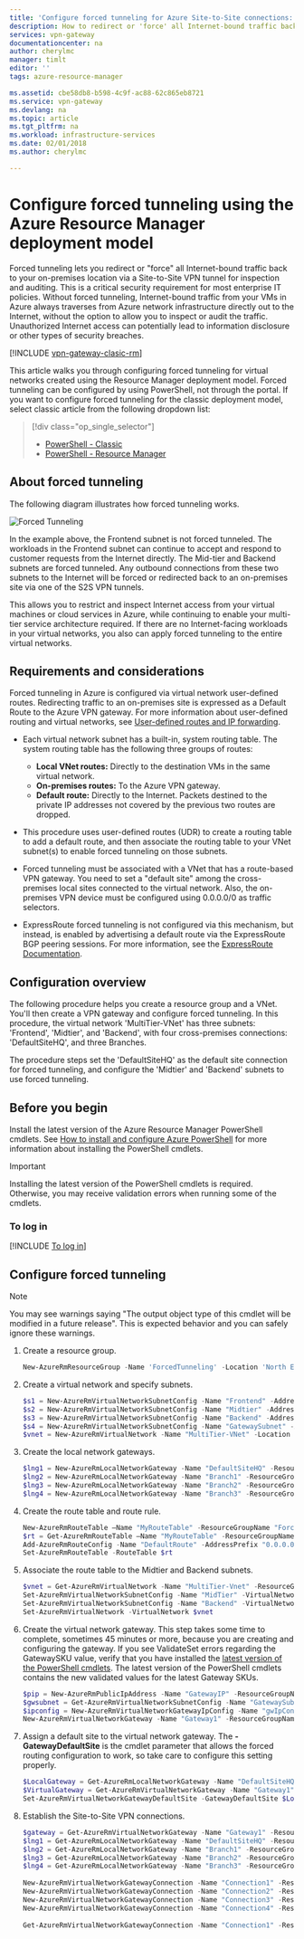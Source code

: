 ```yaml
---
title: 'Configure forced tunneling for Azure Site-to-Site connections: Resource Manager | Microsoft Docs'
description: How to redirect or 'force' all Internet-bound traffic back to your on-premises location.
services: vpn-gateway
documentationcenter: na
author: cherylmc
manager: timlt
editor: ''
tags: azure-resource-manager

ms.assetid: cbe58db8-b598-4c9f-ac88-62c865eb8721
ms.service: vpn-gateway
ms.devlang: na
ms.topic: article
ms.tgt_pltfrm: na
ms.workload: infrastructure-services
ms.date: 02/01/2018
ms.author: cherylmc

---
```

# Configure forced tunneling using the Azure Resource Manager deployment model

Forced tunneling lets you redirect or "force" all Internet-bound traffic back to your on-premises location via a Site-to-Site VPN tunnel for inspection and auditing. This is a critical security requirement for most enterprise IT policies. Without forced tunneling, Internet-bound traffic from your VMs in Azure always traverses from Azure network infrastructure directly out to the Internet, without the option to allow you to inspect or audit the traffic. Unauthorized Internet access can potentially lead to information disclosure or other types of security breaches.

[!INCLUDE [vpn-gateway-clasic-rm](../../includes/vpn-gateway-classic-rm-include.md)]

This article walks you through configuring forced tunneling for virtual networks created using the Resource Manager deployment model. Forced tunneling can be configured by using PowerShell, not through the portal. If you want to configure forced tunneling for the classic deployment model, select classic article from the following dropdown list:

> [!div class="op_single_selector"]
> * [PowerShell - Classic](vpn-gateway-about-forced-tunneling.md)
> * [PowerShell - Resource Manager](vpn-gateway-forced-tunneling-rm.md)
> 
> 

## About forced tunneling

The following diagram illustrates how forced tunneling works. 

![Forced Tunneling](./media/vpn-gateway-forced-tunneling-rm/forced-tunnel.png)

In the example above, the Frontend subnet is not forced tunneled. The workloads in the Frontend subnet can continue to accept and respond to customer requests from the Internet directly. The Mid-tier and Backend subnets are forced tunneled. Any outbound connections from these two subnets to the Internet will be forced or redirected back to an on-premises site via one of the S2S VPN tunnels.

This allows you to restrict and inspect Internet access from your virtual machines or cloud services in Azure, while continuing to enable your multi-tier service architecture required. If there are no Internet-facing workloads in your virtual networks, you also can apply forced tunneling to the entire virtual networks.

## Requirements and considerations

Forced tunneling in Azure is configured via virtual network user-defined routes. Redirecting traffic to an on-premises site is expressed as a Default Route to the Azure VPN gateway. For more information about user-defined routing and virtual networks, see [User-defined routes and IP forwarding](../virtual-network/virtual-networks-udr-overview.md).

* Each virtual network subnet has a built-in, system routing table. The system routing table has the following three groups of routes:
  
  * **Local VNet routes:** Directly to the destination VMs in the same virtual network.
  * **On-premises routes:** To the Azure VPN gateway.
  * **Default route:** Directly to the Internet. Packets destined to the private IP addresses not covered by the previous two routes are dropped.
* This procedure uses user-defined routes (UDR) to create a routing table to add a default route, and then associate the routing table to your VNet subnet(s) to enable forced tunneling on those subnets.
* Forced tunneling must be associated with a VNet that has a route-based VPN gateway. You need to set a "default site" among the cross-premises local sites connected to the virtual network. Also, the on-premises VPN device must be configured using 0.0.0.0/0 as traffic selectors. 
* ExpressRoute forced tunneling is not configured via this mechanism, but instead, is enabled by advertising a default route via the ExpressRoute BGP peering sessions. For more information, see the [ExpressRoute Documentation](https://azure.microsoft.com/documentation/services/expressroute/).

## Configuration overview

The following procedure helps you create a resource group and a VNet. You'll then create a VPN gateway and configure forced tunneling. In this procedure, the virtual network 'MultiTier-VNet' has three subnets: 'Frontend', 'Midtier', and 'Backend', with four cross-premises connections: 'DefaultSiteHQ', and three Branches.

The procedure steps set the 'DefaultSiteHQ' as the default site connection for forced tunneling, and configure the 'Midtier' and 'Backend' subnets to use forced tunneling.

## <a name="before"></a>Before you begin

Install the latest version of the Azure Resource Manager PowerShell cmdlets. See [How to install and configure Azure PowerShell](/powershell/azure/overview) for more information about installing the PowerShell cmdlets.

> [!IMPORTANT]
> Installing the latest version of the PowerShell cmdlets is required. Otherwise, you may receive validation errors when running some of the cmdlets.
>
>

### To log in

[!INCLUDE [To log in](../../includes/vpn-gateway-ps-login-include.md)]

## Configure forced tunneling

> [!NOTE]
> You may see warnings saying "The output object type of this cmdlet will be modified in a future release". This is expected behavior and you can safely ignore these warnings.
>
>


1. Create a resource group.

   ```powershell
   New-AzureRmResourceGroup -Name 'ForcedTunneling' -Location 'North Europe'
   ```
2. Create a virtual network and specify subnets.

   ```powershell 
   $s1 = New-AzureRmVirtualNetworkSubnetConfig -Name "Frontend" -AddressPrefix "10.1.0.0/24"
   $s2 = New-AzureRmVirtualNetworkSubnetConfig -Name "Midtier" -AddressPrefix "10.1.1.0/24"
   $s3 = New-AzureRmVirtualNetworkSubnetConfig -Name "Backend" -AddressPrefix "10.1.2.0/24"
   $s4 = New-AzureRmVirtualNetworkSubnetConfig -Name "GatewaySubnet" -AddressPrefix "10.1.200.0/28"
   $vnet = New-AzureRmVirtualNetwork -Name "MultiTier-VNet" -Location "North Europe" -ResourceGroupName "ForcedTunneling" -AddressPrefix "10.1.0.0/16" -Subnet $s1,$s2,$s3,$s4
   ```
3. Create the local network gateways.

   ```powershell
   $lng1 = New-AzureRmLocalNetworkGateway -Name "DefaultSiteHQ" -ResourceGroupName "ForcedTunneling" -Location "North Europe" -GatewayIpAddress "111.111.111.111" -AddressPrefix "192.168.1.0/24"
   $lng2 = New-AzureRmLocalNetworkGateway -Name "Branch1" -ResourceGroupName "ForcedTunneling" -Location "North Europe" -GatewayIpAddress "111.111.111.112" -AddressPrefix "192.168.2.0/24"
   $lng3 = New-AzureRmLocalNetworkGateway -Name "Branch2" -ResourceGroupName "ForcedTunneling" -Location "North Europe" -GatewayIpAddress "111.111.111.113" -AddressPrefix "192.168.3.0/24"
   $lng4 = New-AzureRmLocalNetworkGateway -Name "Branch3" -ResourceGroupName "ForcedTunneling" -Location "North Europe" -GatewayIpAddress "111.111.111.114" -AddressPrefix "192.168.4.0/24"
   ```
4. Create the route table and route rule.

   ```powershell
   New-AzureRmRouteTable –Name "MyRouteTable" -ResourceGroupName "ForcedTunneling" –Location "North Europe"
   $rt = Get-AzureRmRouteTable –Name "MyRouteTable" -ResourceGroupName "ForcedTunneling" 
   Add-AzureRmRouteConfig -Name "DefaultRoute" -AddressPrefix "0.0.0.0/0" -NextHopType VirtualNetworkGateway -RouteTable $rt
   Set-AzureRmRouteTable -RouteTable $rt
   ```
5. Associate the route table to the Midtier and Backend subnets.

   ```powershell
   $vnet = Get-AzureRmVirtualNetwork -Name "MultiTier-Vnet" -ResourceGroupName "ForcedTunneling"
   Set-AzureRmVirtualNetworkSubnetConfig -Name "MidTier" -VirtualNetwork $vnet -AddressPrefix "10.1.1.0/24" -RouteTable $rt
   Set-AzureRmVirtualNetworkSubnetConfig -Name "Backend" -VirtualNetwork $vnet -AddressPrefix "10.1.2.0/24" -RouteTable $rt
   Set-AzureRmVirtualNetwork -VirtualNetwork $vnet
   ```
6. Create the virtual network gateway. This step takes some time to complete, sometimes 45 minutes or more, because you are creating and configuring the gateway. If you see ValidateSet errors regarding the GatewaySKU value, verify that you have installed the [latest version of the PowerShell cmdlets](#before). The latest version of the PowerShell cmdlets contains the new validated values for the latest Gateway SKUs.

   ```powershell
   $pip = New-AzureRmPublicIpAddress -Name "GatewayIP" -ResourceGroupName "ForcedTunneling" -Location "North Europe" -AllocationMethod Dynamic
   $gwsubnet = Get-AzureRmVirtualNetworkSubnetConfig -Name "GatewaySubnet" -VirtualNetwork $vnet
   $ipconfig = New-AzureRmVirtualNetworkGatewayIpConfig -Name "gwIpConfig" -SubnetId $gwsubnet.Id -PublicIpAddressId $pip.Id
   New-AzureRmVirtualNetworkGateway -Name "Gateway1" -ResourceGroupName "ForcedTunneling" -Location "North Europe" -IpConfigurations $ipconfig -GatewayType Vpn -VpnType RouteBased -GatewaySku VpnGw1 -EnableBgp $false
   ```
7. Assign a default site to the virtual network gateway. The **-GatewayDefaultSite** is the cmdlet parameter that allows the forced routing configuration to work, so take care to configure this setting properly. 

   ```powershell
   $LocalGateway = Get-AzureRmLocalNetworkGateway -Name "DefaultSiteHQ" -ResourceGroupName "ForcedTunneling"
   $VirtualGateway = Get-AzureRmVirtualNetworkGateway -Name "Gateway1" -ResourceGroupName "ForcedTunneling"
   Set-AzureRmVirtualNetworkGatewayDefaultSite -GatewayDefaultSite $LocalGateway -VirtualNetworkGateway $VirtualGateway
   ```
8. Establish the Site-to-Site VPN connections.

   ```powershell
   $gateway = Get-AzureRmVirtualNetworkGateway -Name "Gateway1" -ResourceGroupName "ForcedTunneling"
   $lng1 = Get-AzureRmLocalNetworkGateway -Name "DefaultSiteHQ" -ResourceGroupName "ForcedTunneling" 
   $lng2 = Get-AzureRmLocalNetworkGateway -Name "Branch1" -ResourceGroupName "ForcedTunneling" 
   $lng3 = Get-AzureRmLocalNetworkGateway -Name "Branch2" -ResourceGroupName "ForcedTunneling" 
   $lng4 = Get-AzureRmLocalNetworkGateway -Name "Branch3" -ResourceGroupName "ForcedTunneling" 
    
   New-AzureRmVirtualNetworkGatewayConnection -Name "Connection1" -ResourceGroupName "ForcedTunneling" -Location "North Europe" -VirtualNetworkGateway1 $gateway -LocalNetworkGateway2 $lng1 -ConnectionType IPsec -SharedKey "preSharedKey"
   New-AzureRmVirtualNetworkGatewayConnection -Name "Connection2" -ResourceGroupName "ForcedTunneling" -Location "North Europe" -VirtualNetworkGateway1 $gateway -LocalNetworkGateway2 $lng2 -ConnectionType IPsec -SharedKey "preSharedKey"
   New-AzureRmVirtualNetworkGatewayConnection -Name "Connection3" -ResourceGroupName "ForcedTunneling" -Location "North Europe" -VirtualNetworkGateway1 $gateway -LocalNetworkGateway2 $lng3 -ConnectionType IPsec -SharedKey "preSharedKey"
   New-AzureRmVirtualNetworkGatewayConnection -Name "Connection4" -ResourceGroupName "ForcedTunneling" -Location "North Europe" -VirtualNetworkGateway1 $gateway -LocalNetworkGateway2 $lng4 -ConnectionType IPsec -SharedKey "preSharedKey"
    
   Get-AzureRmVirtualNetworkGatewayConnection -Name "Connection1" -ResourceGroupName "ForcedTunneling"
   ```
